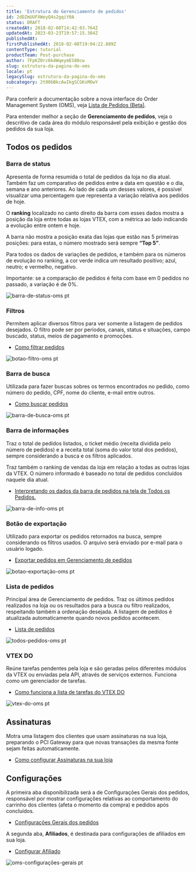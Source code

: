 ```yaml
---
title: 'Estrutura do Gerenciamento de pedidos'
id: 2dDZmUUFXWeyQ4s2gqiY0A
status: DRAFT
createdAt: 2018-02-08T14:42:03.764Z
updatedAt: 2023-03-23T19:57:15.384Z
publishedAt: 
firstPublishedAt: 2018-02-08T19:04:22.889Z
contentType: tutorial
productTeam: Post-purchase
author: 7FpKZ0rc6k4WqeymES80cw
slug: estrutura-da-pagina-do-oms
locale: pt
legacySlug: estrutura-da-pagina-do-oms
subcategory: 2t00bBkcAwIkgSCGKsMOwY
---
```


<div class = "alert alert-info">
Para conferir a documentação sobre a nova interface do Order Management System (OMS), veja <a href="https://help.vtex.com/pt/tutorial/order-list-beta--2QTduKHAJMFIZ3BAsi6Pi">Lista de Pedidos (Beta)</a>.
</div>

Para entender melhor a seção de __Gerenciamento de pedidos__, veja o descritivo de cada área do módulo responsável pela exibição e gestão dos pedidos da sua loja.

## Todos os pedidos

### Barra de status

Apresenta de forma resumida o total de pedidos da loja no dia atual. Também faz um comparativo de pedidos entre a data em questão e o dia, semana e ano anteriores. Ao lado de cada um desses valores, é possível visualizar uma percentagem que representa a variação relativa aos pedidos de hoje.

O __ranking__ localizado no canto direito da barra com esses dados mostra a posição da loja entre todas as lojas VTEX, com a métrica ao lado indicando a evolução entre ontem e hoje.

A barra não mostra a posição exata das lojas que estão nas 5 primeiras posições: para estas, o número mostrado será sempre __“Top 5”__.

Para todos os dados de variações de pedidos, e também para os números de evolução no ranking, a cor verde indica um resultado positivo; azul, neutro; e vermelho, negativo.

<div class="alert alert-warning">
Importante: se a comparação de pedidos é feita com base em 0 pedidos no passado, a variação é de 0%.
</div>

![barra-de-status-oms pt](//images.ctfassets.net/alneenqid6w5/4LWth3g02ACyIe4kAAgaW4/375d254b73d0fe7a0b2ae42da0a35b12/barra_de_status_pt.png)

### Filtros

Permitem aplicar diversos filtros para ver somente a listagem de pedidos desejados. O filtro pode ser por períodos, canais, status e situações, campo buscado, status, meios de pagamento e promoções.

- [Como filtrar pedidos](/pt/tutorial/como-filtrar-pedidos/)

![botao-filtro-oms pt ](//images.ctfassets.net/alneenqid6w5/5BeUtetKIoIOqqCeQqkwOe/7fcc082340475f487e58de9c5d162c27/filtro_pt.png)

### Barra de busca

Utilizada para fazer buscas sobres os termos encontrados no pedido, como número do pedido, CPF, nome do cliente, e-mail entre outros.

- [Como buscar pedidos](/pt/tutorial/como-buscar-o-pedido/)

![barra-de-busca-oms pt](//images.ctfassets.net/alneenqid6w5/5n7vRoP7ws8ScEuukOG86G/0860905754f93c79af9d01ff1d8af114/barra_de_busca_pt.png)

### Barra de informações

Traz o total de pedidos listados, o ticket médio (receita dividida pelo número de pedidos) e a receita total (soma do valor total dos pedidos), sempre considerando a busca e os filtros aplicados.

Traz também o ranking de vendas da loja em relação a todas as outras lojas da VTEX. O número informado é baseado no total de pedidos concluídos naquele dia atual.

- [Interpretando os dados da barra de pedidos na tela de Todos os Pedidos.](http://help.vtex.com/pt/tutorial/interpretando-os-dados-da-barra-de-pedidos-do-oms) 

![barra-de-info-oms pt](//images.ctfassets.net/alneenqid6w5/5yArBUQd9emIc0iA8e8Meq/74cc0ed8d9b7d6ab7b4dc48c44a79e96/barra_de_info_pt.png)

### Botão de exportação

Utilizado para exportar os pedidos retornados na busca, sempre considerando os filtros usados. O arquivo será enviado por e-mail para o usuário logado.

- [Exportar pedidos em Gerenciamento de pedidos](http://help.vtex.com/pt/tutorial/exportando-pedidos-no-oms-2) 

![botao-exportação-oms pt ](//images.ctfassets.net/alneenqid6w5/2GJezm4WzmIOig8mkmekAy/525184bd7f438e74e609feea092ec98e/botao_exporta____o_pt.png)

### Lista de pedidos

Principal área de Gerenciamento de pedidos. Traz os últimos pedidos realizados na loja ou os resultados para a busca ou filtro realizados, respeitando também a ordenação desejada. A listagem de pedidos é atualizada automaticamente quando novos pedidos acontecem.

- [Lista de pedidos](/pt/tutorial/lista-de-pedidos/)

![todos-pedidos-oms pt](//images.ctfassets.net/alneenqid6w5/VIquxEKz8kK4uEqOkWIUK/7fa197e58df4996da0f9e9b957bf0dcd/todos_os_pedidos_pt.png)

### VTEX DO

Reúne tarefas pendentes pela loja e são geradas pelos diferentes módulos da VTEX ou enviadas pela API, através de serviços externos. Funciona como um gerenciador de tarefas.

- [Como funciona a lista de tarefas do VTEX DO](http://help.vtex.com/pt/tutorial/vtex-do)

![vtex-do-oms pt](//images.ctfassets.net/alneenqid6w5/JkifTR1dyCUC8SIASwmws/35a6dcac6626553ea08a4492c526f965/vtex_do_pt.png)

## Assinaturas

Motra uma listagem dos clientes que usam assinaturas na sua loja, preparando o PCI Gateway para que novas transações da mesma fonte sejam feitas automaticamente.

- [Como configurar Assinaturas na sua loja](https://help.vtex.com/pt/tutorial/como-configurar-assinaturas)

## Configurações

A primeira aba disponibilizada será a de Configurações Gerais dos pedidos, responsável por mostrar configurações relativas ao comportamento do carrinho dos clientes (afeta o momento da compra) e pedidos após concluídos.

- [Configurações Gerais dos pedidos](http://help.vtex.com/pt/tutorial/configuracoes-gerais) 

A segunda aba, **Afiliados**, é destinada para configurações de afiliados em sua loja. 

- [Configurar Afiliado](http://help.vtex.com/pt/tutorial/como-configurar-afiliado/)

![oms-configurações-gerais pt](//images.ctfassets.net/alneenqid6w5/T2R9jSftMAa66ukO864Wy/235af9b18deb16fc1e187b1da5752318/oms_configura____es_pt.png)

